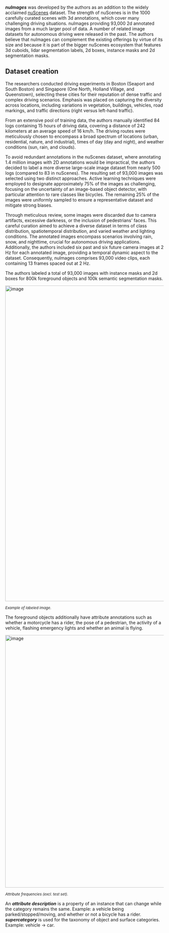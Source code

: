***nuImages*** was developed by the authors as an addition to the widely acclaimed [nuScenes](https://www.nuscenes.org/nuscenes) dataset. The strength of nuScenes is in the 1000 carefully curated scenes with 3d annotations, which cover many challenging driving situations. nuImages providing 93,000 2d annotated images from a much larger pool of data. A number of related image datasets for autonomous driving were released in the past. The authors believe that nuImages can complement the existing offerings by virtue of its size and because it is part of the bigger nuScenes ecosystem that features 3d cuboids, lidar segmentation labels, 2d boxes, instance masks and 2d segmentation masks.

## Dataset creation

The researchers conducted driving experiments in Boston (Seaport and South Boston) and Singapore (One North, Holland Village, and Queenstown), selecting these cities for their reputation of dense traffic and complex driving scenarios. Emphasis was placed on capturing the diversity across locations, including variations in vegetation, buildings, vehicles, road markings, and traffic directions (right versus left-hand traffic).

From an extensive pool of training data, the authors manually identified 84 logs containing 15 hours of driving data, covering a distance of 242 kilometers at an average speed of 16 km/h. The driving routes were meticulously chosen to encompass a broad spectrum of locations (urban, residential, nature, and industrial), times of day (day and night), and weather conditions (sun, rain, and clouds).

To avoid redundant annotations in the nuScenes dataset, where annotating 1.4 million images with 2D annotations would be impractical, the authors decided to label a more diverse large-scale image dataset from nearly 500 logs (compared to 83 in nuScenes). The resulting set of 93,000 images was selected using two distinct approaches. Active learning techniques were employed to designate approximately 75% of the images as challenging, focusing on the uncertainty of an image-based object detector, with particular attention to rare classes like bicycles. The remaining 25% of the images were uniformly sampled to ensure a representative dataset and mitigate strong biases.

Through meticulous review, some images were discarded due to camera artifacts, excessive darkness, or the inclusion of pedestrians' faces. This careful curation aimed to achieve a diverse dataset in terms of class distribution, spatiotemporal distribution, and varied weather and lighting conditions. The annotated images encompass scenarios involving rain, snow, and nighttime, crucial for autonomous driving applications. Additionally, the authors included six past and six future camera images at 2 Hz for each annotated image, providing a temporal dynamic aspect to the dataset. Consequently, nuImages comprises 93,000 video clips, each containing 13 frames spaced out at 2 Hz.

The authors labeled a total of 93,000 images with instance masks and 2d boxes for 800k foreground objects and 100k semantic segmentation masks.

<img src="https://github.com/dataset-ninja/nu-images/assets/120389559/11becab1-54c5-4c15-b647-229ffe29b9c5" alt="image" width="1000">

<span style="font-size: smaller; font-style: italic;">Example of labeled image.</span>

The foreground objects additionally have attribute annotations such as whether a motorcycle has a rider, the pose of a pedestrian, the activity of a vehicle, flashing emergency lights and whether an animal is flying.

<img src="https://github.com/dataset-ninja/nu-images/assets/120389559/7cad3010-1122-42bd-b063-4c5870f3e1f6" alt="image" width="800">

<span style="font-size: smaller; font-style: italic;">Attribute frequencies (excl. test set).</span>

An ***attribute description*** is a property of an instance that can change while the category remains the same. Example: a vehicle being parked/stopped/moving, and whether or not a bicycle has a rider. ***supercategory*** is used for the taxonomy of object and surface categories. Example: vehicle -> car.


